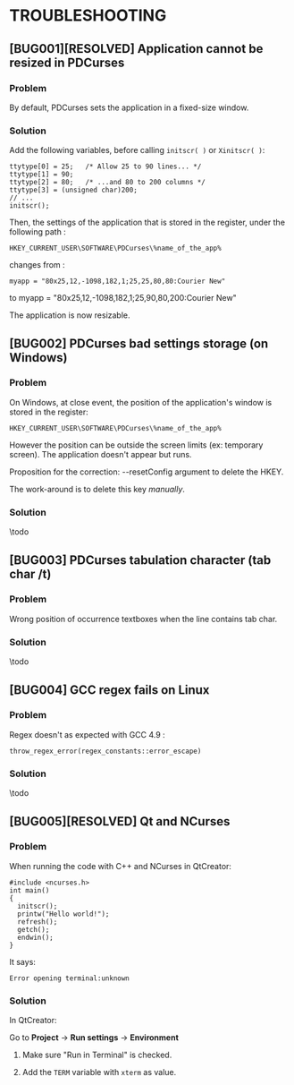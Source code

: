 TROUBLESHOOTING
===============

## [BUG001][RESOLVED] Application cannot be resized in PDCurses

### Problem

By default, PDCurses sets the application in a fixed-size window.

### Solution

Add the following variables,  before calling `initscr( )` or `Xinitscr( )`:

    ttytype[0] = 25;   /* Allow 25 to 90 lines... */
    ttytype[1] = 90;
    ttytype[2] = 80;   /* ...and 80 to 200 columns */
    ttytype[3] = (unsigned char)200;
    // ...
    initscr();

Then, the settings of the application that is stored in the register,
under the following path :

    HKEY_CURRENT_USER\SOFTWARE\PDCurses\%name_of_the_app%

changes from :

    myapp = "80x25,12,-1098,182,1;25,25,80,80:Courier New"

to
    myapp = "80x25,12,-1098,182,1;25,90,80,200:Courier New"

The application is now resizable.


## [BUG002] PDCurses bad settings storage (on Windows)

### Problem

On Windows, at close event, the position of the application's window is
stored in the register:

    HKEY_CURRENT_USER\SOFTWARE\PDCurses\%name_of_the_app%

However the position can be outside the screen limits (ex: temporary screen).
The application doesn't appear but runs.

Proposition for the correction: --resetConfig argument to delete the HKEY.

The work-around is to delete this key *manually*.

### Solution

\todo

## [BUG003] PDCurses tabulation character  (tab char /t)

### Problem

Wrong position of occurrence textboxes when the line contains tab char.

### Solution

\todo

## [BUG004] GCC regex fails on Linux

### Problem

Regex doesn't as expected with GCC 4.9 :

    throw_regex_error(regex_constants::error_escape)

### Solution

\todo

## [BUG005][RESOLVED]  Qt and NCurses

### Problem

When running the code with C++ and NCurses in QtCreator:

    #include <ncurses.h>
    int main()
    {
      initscr();
      printw("Hello world!");
      refresh();
      getch();
      endwin();
    }

It says: 

	Error opening terminal:unknown


### Solution

In QtCreator:

Go to **Project** -> **Run settings** -> **Environment**

1. Make sure "Run in Terminal" is checked.

2. Add the `TERM` variable with `xterm` as value.



